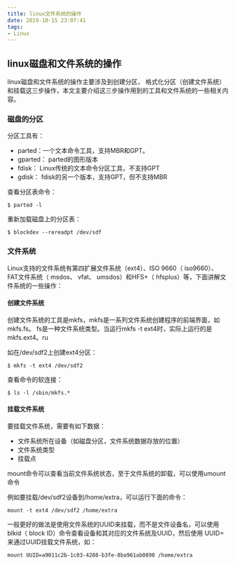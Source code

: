 ```yaml
---
title: linux文件系统的操作
date: 2019-10-15 23:07:41
tags:
- Linux
---
```


## linux磁盘和文件系统的操作

linux磁盘和文件系统的操作主要涉及到创建分区， 格式化分区（创建文件系统）和挂载这三步操作，本文主要介绍这三步操作用到的工具和文件系统的一些相关内容。

### 磁盘的分区

分区工具有：
- parted：一个文本命令工具，支持MBR和GPT。
- gparted： parted的图形版本
- fdisk： Linux传统的文本命令分区工具，不支持GPT
- gdisk： fdisk的另一个版本，支持GPT，但不支持MBR

查看分区表命令：

`$ parted -l`

重新加载磁盘上的分区表：

`$ blockdev --rereadpt /dev/sdf`

### 文件系统

Linux支持的文件系统有第四扩展文件系统（ext4）、ISO 9660（ iso9660）、 FAT文件系统（ msdos、 vfat、 umsdos）和HFS+（ hfsplus）等，下面讲解文件系统的一些操作：

#### 创建文件系统

创建文件系统的工具是mkfs，mkfs是一系列文件系统创建程序的前端界面，如mkfs.fs。 fs是一种文件系统类型。当运行mkfs -t ext4时，实际上运行的是mkfs.ext4。ru

如在/dev/sdf2上创建ext4分区：

`$ mkfs -t ext4 /dev/sdf2`

查看命令的软连接：

`$ ls -l /sbin/mkfs.*`

#### 挂载文件系统

要挂载文件系统，需要有如下数据：

- 文件系统所在设备（如磁盘分区，文件系统数据存放的位置）
- 文件系统类型
- 挂载点

mount命令可以查看当前文件系统状态，至于文件系统的卸载，可以使用umount命令

例如要挂载/dev/sdf2设备到/home/extra，可以运行下面的命令：

`mount -t ext4 /dev/sdf2 /home/extra`

一般更好的做法是使用文件系统的UUID来挂载，而不是文件设备名，可以使用blkid（ block ID）命令查看设备和其对应的文件系统及UUID，然后使用 UUID=来通过UUID挂载文件系统，如：

`mount UUID=a9011c2b-1c03-4288-b3fe-8ba961ab0898 /home/extra`